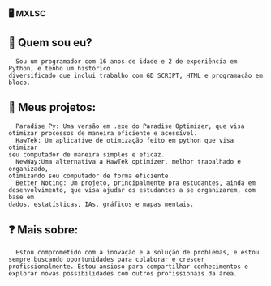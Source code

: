 ### 🖥️ MXLSC
  ## 🧑 Quem sou eu?
      Sou um programador com 16 anos de idade e 2 de experiência em Python, e tenho um histórico 
    diversificado que inclui trabalho com GD SCRIPT, HTML e programação em bloco.
  ## 📜 Meus projetos:
      Paradise Py: Uma versão em .exe do Paradise Optimizer, que visa 
    otimizar processos de maneira eficiente e acessível.
      HawTek: Um aplicative de otimização feito em python que visa otimizar
    seu computador de maneira simples e eficaz.
      NewWay:Uma alternativa a HawTek optimizer, melhor trabalhado e organizado,
    otimizando seu computador de forma eficiente.
      Better Noting: Um projeto, principalmente pra estudantes, ainda em
    desenvolvimento, que visa ajudar os estudantes a se organizarem, com base em
    dados, estatísticas, IAs, gráficos e mapas mentais.
  ## ❓ Mais sobre:
      Estou comprometido com a inovação e a solução de problemas, e estou
    sempre buscando oportunidades para colaborar e crescer
    profissionalmente. Estou ansioso para compartilhar conhecimentos e
    explorar novas possibilidades com outros profissionais da área.
